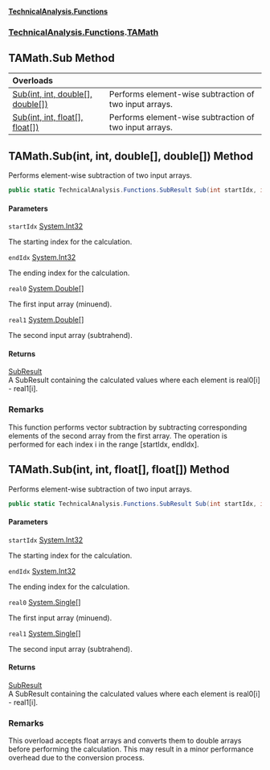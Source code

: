#### [TechnicalAnalysis\.Functions](Atypical.TechnicalAnalysis.Functions.md 'Atypical\.TechnicalAnalysis\.Functions')
### [TechnicalAnalysis\.Functions](Atypical.TechnicalAnalysis.Functions.md#TechnicalAnalysis.Functions 'TechnicalAnalysis\.Functions').[TAMath](TAMath.md 'TechnicalAnalysis\.Functions\.TAMath')

## TAMath\.Sub Method

| Overloads | |
| :--- | :--- |
| [Sub\(int, int, double\[\], double\[\]\)](TAMath.Sub.md#TechnicalAnalysis.Functions.TAMath.Sub(int,int,double[],double[]) 'TechnicalAnalysis\.Functions\.TAMath\.Sub\(int, int, double\[\], double\[\]\)') | Performs element\-wise subtraction of two input arrays\. |
| [Sub\(int, int, float\[\], float\[\]\)](TAMath.Sub.md#TechnicalAnalysis.Functions.TAMath.Sub(int,int,float[],float[]) 'TechnicalAnalysis\.Functions\.TAMath\.Sub\(int, int, float\[\], float\[\]\)') | Performs element\-wise subtraction of two input arrays\. |

<a name='TechnicalAnalysis.Functions.TAMath.Sub(int,int,double[],double[])'></a>

## TAMath\.Sub\(int, int, double\[\], double\[\]\) Method

Performs element\-wise subtraction of two input arrays\.

```csharp
public static TechnicalAnalysis.Functions.SubResult Sub(int startIdx, int endIdx, double[] real0, double[] real1);
```
#### Parameters

<a name='TechnicalAnalysis.Functions.TAMath.Sub(int,int,double[],double[]).startIdx'></a>

`startIdx` [System\.Int32](https://docs.microsoft.com/en-us/dotnet/api/System.Int32 'System\.Int32')

The starting index for the calculation\.

<a name='TechnicalAnalysis.Functions.TAMath.Sub(int,int,double[],double[]).endIdx'></a>

`endIdx` [System\.Int32](https://docs.microsoft.com/en-us/dotnet/api/System.Int32 'System\.Int32')

The ending index for the calculation\.

<a name='TechnicalAnalysis.Functions.TAMath.Sub(int,int,double[],double[]).real0'></a>

`real0` [System\.Double](https://docs.microsoft.com/en-us/dotnet/api/System.Double 'System\.Double')[\[\]](https://docs.microsoft.com/en-us/dotnet/api/System.Array 'System\.Array')

The first input array \(minuend\)\.

<a name='TechnicalAnalysis.Functions.TAMath.Sub(int,int,double[],double[]).real1'></a>

`real1` [System\.Double](https://docs.microsoft.com/en-us/dotnet/api/System.Double 'System\.Double')[\[\]](https://docs.microsoft.com/en-us/dotnet/api/System.Array 'System\.Array')

The second input array \(subtrahend\)\.

#### Returns
[SubResult](SubResult.md 'TechnicalAnalysis\.Functions\.SubResult')  
A SubResult containing the calculated values where each element is real0\[i\] \- real1\[i\]\.

### Remarks
This function performs vector subtraction by subtracting corresponding elements of the second array from the first array\.
The operation is performed for each index i in the range \[startIdx, endIdx\]\.

<a name='TechnicalAnalysis.Functions.TAMath.Sub(int,int,float[],float[])'></a>

## TAMath\.Sub\(int, int, float\[\], float\[\]\) Method

Performs element\-wise subtraction of two input arrays\.

```csharp
public static TechnicalAnalysis.Functions.SubResult Sub(int startIdx, int endIdx, float[] real0, float[] real1);
```
#### Parameters

<a name='TechnicalAnalysis.Functions.TAMath.Sub(int,int,float[],float[]).startIdx'></a>

`startIdx` [System\.Int32](https://docs.microsoft.com/en-us/dotnet/api/System.Int32 'System\.Int32')

The starting index for the calculation\.

<a name='TechnicalAnalysis.Functions.TAMath.Sub(int,int,float[],float[]).endIdx'></a>

`endIdx` [System\.Int32](https://docs.microsoft.com/en-us/dotnet/api/System.Int32 'System\.Int32')

The ending index for the calculation\.

<a name='TechnicalAnalysis.Functions.TAMath.Sub(int,int,float[],float[]).real0'></a>

`real0` [System\.Single](https://docs.microsoft.com/en-us/dotnet/api/System.Single 'System\.Single')[\[\]](https://docs.microsoft.com/en-us/dotnet/api/System.Array 'System\.Array')

The first input array \(minuend\)\.

<a name='TechnicalAnalysis.Functions.TAMath.Sub(int,int,float[],float[]).real1'></a>

`real1` [System\.Single](https://docs.microsoft.com/en-us/dotnet/api/System.Single 'System\.Single')[\[\]](https://docs.microsoft.com/en-us/dotnet/api/System.Array 'System\.Array')

The second input array \(subtrahend\)\.

#### Returns
[SubResult](SubResult.md 'TechnicalAnalysis\.Functions\.SubResult')  
A SubResult containing the calculated values where each element is real0\[i\] \- real1\[i\]\.

### Remarks
This overload accepts float arrays and converts them to double arrays before performing the calculation\.
This may result in a minor performance overhead due to the conversion process\.
